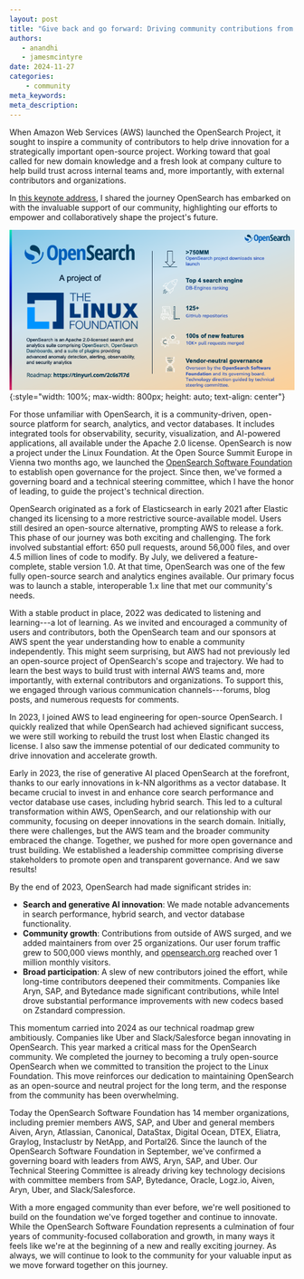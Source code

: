 ```yaml
---
layout: post
title: "Give back and go forward: Driving community contributions from vendor led to vendor neutral"
authors:
   - anandhi
   - jamesmcintyre
date: 2024-11-27
categories: 
    - community
meta_keywords: 
meta_description: 
---
```


When Amazon Web Services (AWS) launched the OpenSearch Project, it sought to inspire a community of contributors to help drive innovation for a strategically important open-source project. Working toward that goal called for new domain knowledge and a fresh look at company culture to help build trust across internal teams and, more importantly, with external contributors and organizations. 

In [this keynote address](https://www.youtube.com/watch?v=9gwTMW901ew&t=4142s), I shared the journey OpenSearch has embarked on with the invaluable support of our community, highlighting our efforts to empower and collaboratively shape the project's future.

<img src="/assets/media/blog-images/2024-11-27-driving-community-contributions/LF_Member_Summit_Keynote_journey.png" alt="OpenSearch Project Linux Foundation infographic" class="center"/>{:style="width: 100%; max-width: 800px; height: auto; text-align: center"}

For those unfamiliar with OpenSearch, it is a community-driven, open-source platform for search, analytics, and vector databases. It includes integrated tools for observability, security, visualization, and AI-powered applications, all available under the Apache 2.0 license. OpenSearch is now a project under the Linux Foundation. At the Open Source Summit Europe in Vienna two months ago, we launched the [OpenSearch Software Foundation](https://foundation.opensearch.org/) to establish open governance for the project. Since then, we've formed a governing board and a technical steering committee, which I have the honor of leading, to guide the project's technical direction.

OpenSearch originated as a fork of Elasticsearch in early 2021 after Elastic changed its licensing to a more restrictive source-available model. Users still desired an open-source alternative, prompting AWS to release a fork. This phase of our journey was both exciting and challenging. The fork involved substantial effort: 650 pull requests, around 56,000 files, and over 4.5 million lines of code to modify. By July, we delivered a feature-complete, stable version 1.0. At that time, OpenSearch was one of the few fully open-source search and analytics engines available. Our primary focus was to launch a stable, interoperable 1.x line that met our community's needs.

With a stable product in place, 2022 was dedicated to listening and learning---a lot of learning. As we invited and encouraged a community of users and contributors, both the OpenSearch team and our sponsors at AWS spent the year understanding how to enable a community independently. This might seem surprising, but AWS had not previously led an open-source project of OpenSearch's scope and trajectory. We had to learn the best ways to build trust with internal AWS teams and, more importantly, with external contributors and organizations. To support this, we engaged through various communication channels---forums, blog posts, and numerous requests for comments.

In 2023, I joined AWS to lead engineering for open-source OpenSearch. I quickly realized that while OpenSearch had achieved significant success, we were still working to rebuild the trust lost when Elastic changed its license. I also saw the immense potential of our dedicated community to drive innovation and accelerate growth.

Early in 2023, the rise of generative AI placed OpenSearch at the forefront, thanks to our early innovations in k-NN algorithms as a vector database. It became crucial to invest in and enhance core search performance and vector database use cases, including hybrid search. This led to a cultural transformation within AWS, OpenSearch, and our relationship with our community, focusing on deeper innovations in the search domain. Initially, there were challenges, but the AWS team and the broader community embraced the change. Together, we pushed for more open governance and trust building. We established a leadership committee comprising diverse stakeholders to promote open and transparent governance. And we saw results!

By the end of 2023, OpenSearch had made significant strides in:

* **Search and generative AI innovation**: We made notable advancements in search performance, hybrid search, and vector database functionality.
* **Community growth**: Contributions from outside of AWS surged, and we added maintainers from over 25 organizations. Our user forum traffic grew to 500,000 views monthly, and [opensearch.org](http://opensearch.org/) reached over 1 million monthly visitors.
* **Broad participation**: A slew of new contributors joined the effort, while long-time contributors deepened their commitments. Companies like Aryn, SAP, and Bytedance made significant contributions, while Intel drove substantial performance improvements with new codecs based on Zstandard compression.

This momentum carried into 2024 as our technical roadmap grew ambitiously. Companies like Uber and Slack/Salesforce began innovating in OpenSearch. This year marked a critical mass for the OpenSearch community. We completed the journey to becoming a truly open-source OpenSearch when we committed to transition the project to the Linux Foundation. This move reinforces our dedication to maintaining OpenSearch as an open-source and neutral project for the long term, and the response from the community has been overwhelming.

Today the OpenSearch Software Foundation has 14 member organizations, including premier members AWS, SAP, and Uber and general members Aiven, Aryn, Atlassian, Canonical, DataStax, Digital Ocean, DTEX, Eliatra, Graylog, Instaclustr by NetApp, and Portal26. Since the launch of the OpenSearch Software Foundation in September, we've confirmed a governing board with leaders from AWS, Aryn, SAP, and Uber. Our Technical Steering Committee is already driving key technology decisions with committee members from SAP, Bytedance, Oracle, Logz.io, Aiven, Aryn, Uber, and Slack/Salesforce.

With a more engaged community than ever before, we're well positioned to build on the foundation we've forged together and continue to innovate. While the OpenSearch Software Foundation represents a culmination of four years of community-focused collaboration and growth, in many ways it feels like we're at the beginning of a new and really exciting journey. As always, we will continue to look to the community for your valuable input as we move forward together on this journey.
